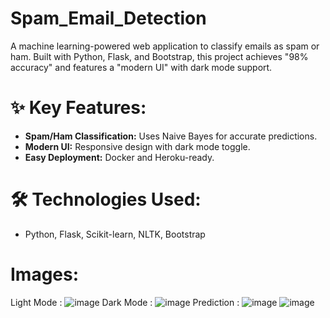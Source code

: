 # Spam_Email_Detection
A machine learning-powered web application to classify emails as spam or ham. Built with Python, Flask, and Bootstrap, this project achieves "98% accuracy" and features a "modern UI" with dark mode support.

# ✨ Key Features:
- **Spam/Ham Classification:** Uses Naive Bayes for accurate predictions.
- **Modern UI:** Responsive design with dark mode toggle.
- **Easy Deployment:** Docker and Heroku-ready.

# 🛠 Technologies Used:
- Python, Flask, Scikit-learn, NLTK, Bootstrap

# Images:
Light Mode :
![image](https://github.com/user-attachments/assets/9acbd6fe-0447-4799-9283-3e71343a694e)
Dark Mode :
![image](https://github.com/user-attachments/assets/b0d43fb7-2445-49c2-96c9-aadb3dac6a26)
Prediction :
![image](https://github.com/user-attachments/assets/e54658f9-48bb-48b6-8aab-61b3df9825e7)
![image](https://github.com/user-attachments/assets/c193e7ff-4849-4e3f-9b02-35e4f9c59bfd)



